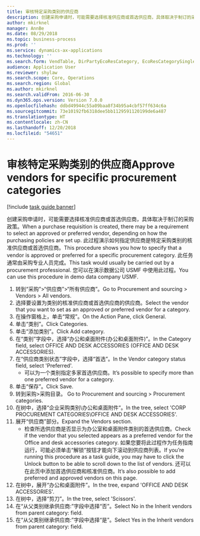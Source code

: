 ```yaml
---
title: 审核特定采购类别的供应商
description: 创建采购申请时，可能需要选择核准供应商或首选供应商，具体取决于制订的采购政策。
author: mkirknel
manager: AnnBe
ms.date: 08/29/2018
ms.topic: business-process
ms.prod: ''
ms.service: dynamics-ax-applications
ms.technology: ''
ms.search.form: VendTable, DirPartyEcoResCategory, EcoResCategorySingleLookup, ProcCategoryHierarchyManagement
audience: Application User
ms.reviewer: shylaw
ms.search.scope: Core, Operations
ms.search.region: Global
ms.author: mkirknel
ms.search.validFrom: 2016-06-30
ms.dyn365.ops.version: Version 7.0.0
ms.openlocfilehash: ddbd49944c55a09baa8f34b95a4cbf57ff634c6a
ms.sourcegitcommit: 73e10192fb6318dee5bb1129591120199de6a487
ms.translationtype: HT
ms.contentlocale: zh-CN
ms.lasthandoff: 12/20/2018
ms.locfileid: "54651"
---
```

# <a name="approve-vendors-for-specific-procurement-categories"></a><span data-ttu-id="037ce-103">审核特定采购类别的供应商</span><span class="sxs-lookup"><span data-stu-id="037ce-103">Approve vendors for specific procurement categories</span></span>

[!include [task guide banner](../../includes/task-guide-banner.md)]

<span data-ttu-id="037ce-104">创建采购申请时，可能需要选择核准供应商或首选供应商，具体取决于制订的采购政策。</span><span class="sxs-lookup"><span data-stu-id="037ce-104">When a purchase requisition is created, there may be a requirement to select an approved or preferred vendor, depending on how the purchasing policies are set up.</span></span> <span data-ttu-id="037ce-105">此过程演示如何指定供应商是特定采购类别的核准供应商或首选供应商。</span><span class="sxs-lookup"><span data-stu-id="037ce-105">This procedure shows you how to specify that a vendor is approved or preferred for a specific procurement category.</span></span> <span data-ttu-id="037ce-106">此任务通常由采购专业人员完成。</span><span class="sxs-lookup"><span data-stu-id="037ce-106">This task would usually be carried out by a procurement professional.</span></span> <span data-ttu-id="037ce-107">您可以在演示数据公司 USMF 中使用此过程。</span><span class="sxs-lookup"><span data-stu-id="037ce-107">You can use this procedure in demo data company USMF.</span></span>

1. <span data-ttu-id="037ce-108">转到“采购”>“供应商”>“所有供应商”。</span><span class="sxs-lookup"><span data-stu-id="037ce-108">Go to Procurement and sourcing > Vendors > All vendors.</span></span>
2. <span data-ttu-id="037ce-109">选择要设置为类别的核准供应商或首选供应商的供应商。</span><span class="sxs-lookup"><span data-stu-id="037ce-109">Select the vendor that you want to set as an approved or preferred vendor for a category.</span></span>
3. <span data-ttu-id="037ce-110">在操作窗格上，单击“常规”。</span><span class="sxs-lookup"><span data-stu-id="037ce-110">On the Action Pane, click General.</span></span>
4. <span data-ttu-id="037ce-111">单击“类别”。</span><span class="sxs-lookup"><span data-stu-id="037ce-111">Click Categories.</span></span>
5. <span data-ttu-id="037ce-112">单击“添加类别”。</span><span class="sxs-lookup"><span data-stu-id="037ce-112">Click Add category.</span></span>
6. <span data-ttu-id="037ce-113">在“类别”字段中，选择“办公和桌面附件(办公和桌面附件)”。</span><span class="sxs-lookup"><span data-stu-id="037ce-113">In the Category field, select OFFICE AND DESK ACCESSORIES (OFFICE AND DESK ACCESSORIES).</span></span>
7. <span data-ttu-id="037ce-114">在“供应商类别状态”字段中，选择“首选”。</span><span class="sxs-lookup"><span data-stu-id="037ce-114">In the Vendor category status field, select 'Preferred'.</span></span>
    * <span data-ttu-id="037ce-115">可以为一个类别指定多家首选供应商。</span><span class="sxs-lookup"><span data-stu-id="037ce-115">It’s possible to specify more than one preferred vendor for a category.</span></span>  
8. <span data-ttu-id="037ce-116">单击“保存”。</span><span class="sxs-lookup"><span data-stu-id="037ce-116">Click Save.</span></span>
9. <span data-ttu-id="037ce-117">转到采购>采购目录。 </span><span class="sxs-lookup"><span data-stu-id="037ce-117">Go to Procurement and sourcing > Procurement categories.</span></span>
10. <span data-ttu-id="037ce-118">在树中，选择“企业采购类别\办公和桌面附件“。</span><span class="sxs-lookup"><span data-stu-id="037ce-118">In the tree, select 'CORP PROCUREMENT CATEGORIES\OFFICE AND DESK ACCESSORIES'.</span></span>
11. <span data-ttu-id="037ce-119">展开“供应商”部分。</span><span class="sxs-lookup"><span data-stu-id="037ce-119">Expand the Vendors section.</span></span>
    * <span data-ttu-id="037ce-120">检查所选供应商是否显示为办公室和桌面附件类别的首选供应商。</span><span class="sxs-lookup"><span data-stu-id="037ce-120">Check if the vendor that you selected  appears as a preferred vendor for the Office and desk accessories category.</span></span> <span data-ttu-id="037ce-121">如果您要将此过程作为任务指南运行，可能必须单击“解锁”按钮才能向下滚动到供应商列表。</span><span class="sxs-lookup"><span data-stu-id="037ce-121">If you’re running this procedure as a task guide, you may have to click the Unlock button to be able to scroll down to the list of vendors.</span></span>  <span data-ttu-id="037ce-122">还可以在此页中添加首选供应商和核准供应商。</span><span class="sxs-lookup"><span data-stu-id="037ce-122">It’s also possible to add preferred and approved vendors on this page.</span></span>  
12. <span data-ttu-id="037ce-123">在树中，展开“办公和桌面附件”。</span><span class="sxs-lookup"><span data-stu-id="037ce-123">In the tree, expand 'OFFICE AND DESK ACCESSORIES'.</span></span>
13. <span data-ttu-id="037ce-124">在树中，选择“剪刀”。</span><span class="sxs-lookup"><span data-stu-id="037ce-124">In the tree, select 'Scissors'.</span></span>
14. <span data-ttu-id="037ce-125">在“从父类别继承供应商:”字段中选择“否”。</span><span class="sxs-lookup"><span data-stu-id="037ce-125">Select No in the Inherit vendors from parent category: field.</span></span>
15. <span data-ttu-id="037ce-126">在“从父类别继承供应商:”字段中选择“是”。</span><span class="sxs-lookup"><span data-stu-id="037ce-126">Select Yes in the Inherit vendors from parent category: field.</span></span>

